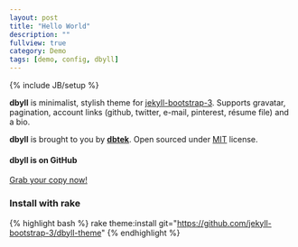 ```yaml
---
layout: post
title: "Hello World"
description: ""
fullview: true
category: Demo
tags: [demo, config, dbyll]
---
```

{% include JB/setup %}

**dbyll** is minimalist, stylish theme for [jekyll-bootstrap-3](https://github.com/dbtek/jekyll-bootstrap-3). Supports gravatar, pagination, account links (github, twitter, e-mail, pinterest, résume file) and a bio.

**dbyll** is brought to you by **[dbtek](http://ismaildemirbilek.com)**. Open sourced under [MIT](http://opensource.org/licenses/MIT) license.


#### dbyll is on GitHub
<a class="btn btn-default" href="https://github.com/jekyll-bootstrap-3">Grab your copy now!</a>


### Install with rake
{% highlight bash %}
rake theme:install git="https://github.com/jekyll-bootstrap-3/dbyll-theme"
{% endhighlight %}


